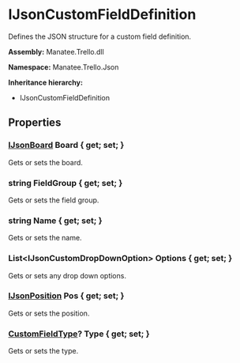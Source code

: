 # IJsonCustomFieldDefinition

Defines the JSON structure for a custom field definition.

**Assembly:** Manatee.Trello.dll

**Namespace:** Manatee.Trello.Json

**Inheritance hierarchy:**

- IJsonCustomFieldDefinition

## Properties

### [IJsonBoard](IJsonBoard#ijsonboard) Board { get; set; }

Gets or sets the board.

### string FieldGroup { get; set; }

Gets or sets the field group.

### string Name { get; set; }

Gets or sets the name.

### List&lt;IJsonCustomDropDownOption&gt; Options { get; set; }

Gets or sets any drop down options.

### [IJsonPosition](IJsonPosition#ijsonposition) Pos { get; set; }

Gets or sets the position.

### [CustomFieldType](CustomFieldType#customfieldtype)? Type { get; set; }

Gets or sets the type.

